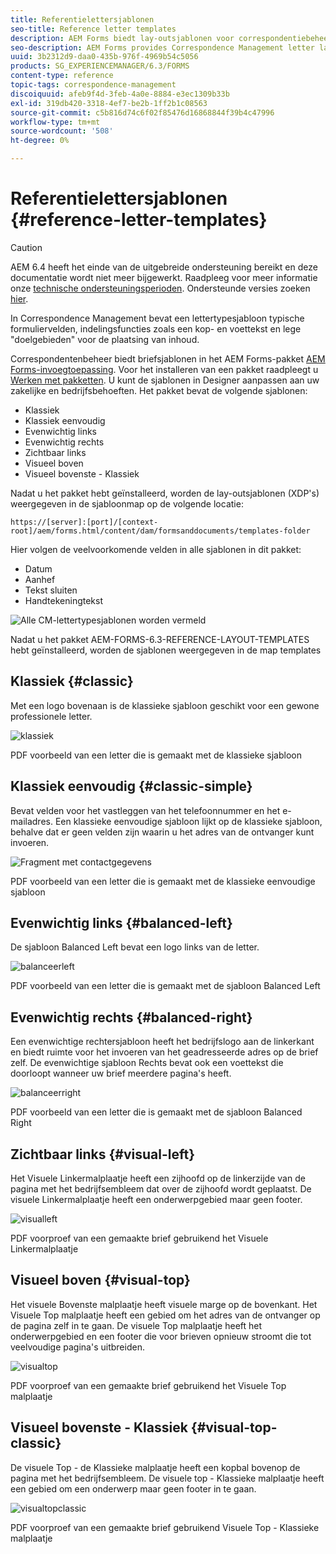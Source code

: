 ```yaml
---
title: Referentielettersjablonen
seo-title: Reference letter templates
description: AEM Forms biedt lay-outsjablonen voor correspondentiebeheer die u kunt gebruiken om snel letters te maken.
seo-description: AEM Forms provides Correspondence Management letter layout templates that you can use to create letters quickly.
uuid: 3b2312d9-daa0-435b-976f-4969b54c5056
products: SG_EXPERIENCEMANAGER/6.3/FORMS
content-type: reference
topic-tags: correspondence-management
discoiquuid: afeb9f4d-3feb-4a0e-8884-e3ec1309b33b
exl-id: 319db420-3318-4ef7-be2b-1ff2b1c08563
source-git-commit: c5b816d74c6f02f85476d16868844f39b4c47996
workflow-type: tm+mt
source-wordcount: '508'
ht-degree: 0%

---
```


# Referentielettersjablonen {#reference-letter-templates}

>[!CAUTION]
>
>AEM 6.4 heeft het einde van de uitgebreide ondersteuning bereikt en deze documentatie wordt niet meer bijgewerkt. Raadpleeg voor meer informatie onze [technische ondersteuningsperioden](https://helpx.adobe.com/support/programs/eol-matrix.html). Ondersteunde versies zoeken [hier](https://experienceleague.adobe.com/docs/).

In Correspondence Management bevat een lettertypesjabloon typische formuliervelden, indelingsfuncties zoals een kop- en voettekst en lege &quot;doelgebieden&quot; voor de plaatsing van inhoud.

Correspondentenbeheer biedt briefsjablonen in het AEM Forms-pakket [AEM Forms-invoegtoepassing](https://experienceleague.adobe.com/docs/experience-manager-release-information/aem-release-updates/forms-updates/aem-forms-releases.html). Voor het installeren van een pakket raadpleegt u [Werken met pakketten](/help/sites-administering/package-manager.md). U kunt de sjablonen in Designer aanpassen aan uw zakelijke en bedrijfsbehoeften. Het pakket bevat de volgende sjablonen:

* Klassiek
* Klassiek eenvoudig
* Evenwichtig links
* Evenwichtig rechts
* Zichtbaar links
* Visueel boven
* Visueel bovenste - Klassiek

Nadat u het pakket hebt geïnstalleerd, worden de lay-outsjablonen (XDP&#39;s) weergegeven in de sjabloonmap op de volgende locatie:

`https://[server]:[port]/[context-root]/aem/forms.html/content/dam/formsanddocuments/templates-folder`

Hier volgen de veelvoorkomende velden in alle sjablonen in dit pakket:

* Datum
* Aanhef
* Tekst sluiten
* Handtekeningtekst

![Alle CM-lettertypesjablonen worden vermeld](assets/templatescorrespondence.png)

Nadat u het pakket AEM-FORMS-6.3-REFERENCE-LAYOUT-TEMPLATES hebt geïnstalleerd, worden de sjablonen weergegeven in de map templates

## Klassiek {#classic}

Met een logo bovenaan is de klassieke sjabloon geschikt voor een gewone professionele letter.

![klassiek](assets/classic.png)

PDF voorbeeld van een letter die is gemaakt met de klassieke sjabloon

## Klassiek eenvoudig {#classic-simple}

Bevat velden voor het vastleggen van het telefoonnummer en het e-mailadres. Een klassieke eenvoudige sjabloon lijkt op de klassieke sjabloon, behalve dat er geen velden zijn waarin u het adres van de ontvanger kunt invoeren.

![Fragment met contactgegevens](assets/classicsimple.png)

PDF voorbeeld van een letter die is gemaakt met de klassieke eenvoudige sjabloon

## Evenwichtig links {#balanced-left}

De sjabloon Balanced Left bevat een logo links van de letter.

![balanceerleft](assets/balancedleft.png)

PDF voorbeeld van een letter die is gemaakt met de sjabloon Balanced Left

## Evenwichtig rechts {#balanced-right}

Een evenwichtige rechtersjabloon heeft het bedrijfslogo aan de linkerkant en biedt ruimte voor het invoeren van het geadresseerde adres op de brief zelf. De evenwichtige sjabloon Rechts bevat ook een voettekst die doorloopt wanneer uw brief meerdere pagina&#39;s heeft.

![balanceerright](assets/balancedright.png)

PDF voorbeeld van een letter die is gemaakt met de sjabloon Balanced Right

## Zichtbaar links {#visual-left}

Het Visuele Linkermalplaatje heeft een zijhoofd op de linkerzijde van de pagina met het bedrijfsembleem dat over de zijhoofd wordt geplaatst. De visuele Linkermalplaatje heeft een onderwerpgebied maar geen footer.

![visualleft](assets/visualleft.png)

PDF voorproef van een gemaakte brief gebruikend het Visuele Linkermalplaatje

## Visueel boven {#visual-top}

Het visuele Bovenste malplaatje heeft visuele marge op de bovenkant. Het Visuele Top malplaatje heeft een gebied om het adres van de ontvanger op de pagina zelf in te gaan. De visuele Top malplaatje heeft het onderwerpgebied en een footer die voor brieven opnieuw stroomt die tot veelvoudige pagina&#39;s uitbreiden.

![visualtop](assets/visualtop.png)

PDF voorproef van een gemaakte brief gebruikend het Visuele Top malplaatje

## Visueel bovenste - Klassiek {#visual-top-classic}

De visuele Top - de Klassieke malplaatje heeft een kopbal bovenop de pagina met het bedrijfsembleem. De visuele top - Klassieke malplaatje heeft een gebied om een onderwerp maar geen footer in te gaan.

![visualtopclassic](assets/visualtopclassic.png)

PDF voorproef van een gemaakte brief gebruikend Visuele Top - Klassieke malplaatje
